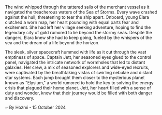 
The wind whipped through the tattered sails of the merchant vessel as it navigated the treacherous waters of the Sea of Storms.  Every wave crashed against the hull, threatening to tear the ship apart.  Onboard, young Elara clutched a worn map, her heart pounding with equal parts fear and excitement.  She had left her village seeking adventure, hoping to find the legendary city of gold rumored to lie beyond the stormy seas.  Despite the dangers, Elara knew she had to keep going, fueled by the whispers of the sea and the dream of a life beyond the horizon.

The sleek, silver spacecraft hummed with life as it cut through the vast emptiness of space.  Captain Jett, her seasoned eyes glued to the control panel, navigated the intricate network of wormholes that led to distant galaxies.  Her crew, a mix of seasoned explorers and wide-eyed recruits, were captivated by the breathtaking vistas of swirling nebulae and distant star systems.  Each jump brought them closer to the mysterious planet known as "Elysium," a world rumored to hold the key to solving the energy crisis that plagued their home planet.  Jett, her heart filled with a sense of duty and wonder, knew that their journey would be filled with both danger and discovery. 

~ By Hozmi - 15 October 2024
